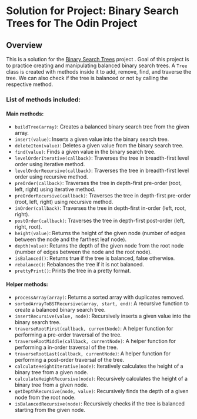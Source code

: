 # Solution for Project: Binary Search Trees for The Odin Project

## Overview

This is a solution for the [Binary Search Trees](https://www.theodinproject.com/lessons/javascript-binary-search-trees#project-solution) project . Goal of this project is to practice creating and manipulating balanced binary search trees. A `Tree` class is created with methods inside it to add, remove, find, and traverse the tree. We can also check if the tree is balanced or not by calling the respective method.


### List of methods included:

#### Main methods:

- `buildTree(array)`: Creates a balanced binary search tree from the given array.
- `insert(value)`: Inserts a given value into the binary search tree.
- `deleteItem(value)`: Deletes a given value from the binary search tree.
- `find(value)`: Finds a given value in the binary search tree.
- `levelOrderIterative(callback)`: Traverses the tree in breadth-first level order using iterative method.
- `levelOrderRecursive(callback)`: Traverses the tree in breadth-first level order using recursive method.
- `preOrder(callback)`: Traverses the tree in depth-first pre-order (root, left, right) using iterative method.
- `preOrderRecursive(callback)`: Traverses the tree in depth-first pre-order (root, left, right) using recursive method.
- `inOrder(callback)`: Traverses the tree in depth-first in-order (left, root, right).
- `postOrder(callback)`: Traverses the tree in depth-first post-order (left, right, root).
- `height(value)`: Returns the height of the given node (number of edges between the node and the farthest leaf node).
- `depth(value)`: Returns the depth of the given node from the root node (number of edges between the node and the root node).
- `isBalanced()`: Returns true if the tree is balanced, false otherwise.
- `rebalance()`: Rebalances the tree if it is not balanced.
- `prettyPrint()`: Prints the tree in a pretty format.


#### Helper methods:

- `processArray(array)`: Returns a sorted array with duplicates removed.
- `sortedArrayToBSTRecursive(array, start, end)`: A recursive function to create a balanced binary search tree.
- `insertRecursive(value, node)`: Recursively inserts a given value into the binary search tree.
- `traverseRootFirst(callback, currentNode)`: A helper function for performing a pre-order traversal of the tree.
- `traverseRootMiddle(callback, currentNode)`: A helper function for performing a in-order traversal of the tree.
- `traverseRootLast(callback, currentNode)`: A helper function for performing a post-order traversal of the tree.
- `calculateHeightIterative(node)`: Iteratively calculates the height of a binary tree from a given node.
- `calculateHeightRecursive(node)`: Recursively calculates the height of a binary tree from a given node.
- `getDepthRecursive(node, value)`: Recursively finds the depth of a given node from the root node.
- `isBalancedRecursive(node)`: Recursively checks if the tree is balanced starting from the given node.